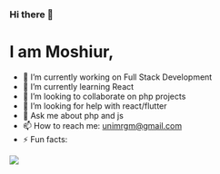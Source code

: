 ### Hi there 👋
# I am Moshiur, 

- 🔭 I’m currently working on Full Stack Development
- 🌱 I’m currently learning React 
- 👯 I’m looking to collaborate on php projects
- 🤔 I’m looking for help with react/flutter
- 💬 Ask me about php and js
- 📫 How to reach me: unimrgm@gmail.com 
- ⚡ Fun facts:
<img src="https://github-readme-stats.vercel.app/api?username=unimrgm&&show_icons=true&title_color=ffffff&icon_color=bb2acf&text_color=daf7dc&bg_color=151515">
